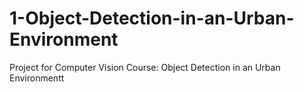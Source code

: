 # 1-Object-Detection-in-an-Urban-Environment
Project for Computer Vision Course: Object Detection in an Urban Environmentt
